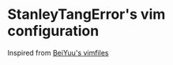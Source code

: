 # StanleyTangError's vim configuration

Inspired from [BeiYuu's vimfiles](https://github.com/beiyuu/vimfiles)


